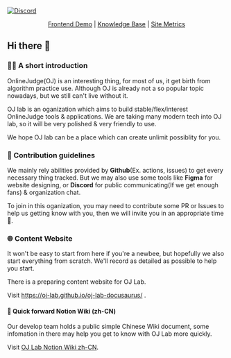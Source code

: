 [![Discord](https://img.shields.io/discord/916955582181822486?label=Discord&color=blue&logo=discord&logoColor=white)](https://discord.gg/vh8NCgdp8J)

<p align="center">
  <a href="https://oj-lab.github.io/frontend/">Frontend Demo</a> |
  <a href="https://oj-lab.github.io/docusaurus/">Knowledge Base</a> |
  <a href="https://us.umami.is/share/SD6rBas78XACKB8o/oj-lab.github.io">Site Metrics</a>
</p>

## Hi there 👋

<!--

**Here are some ideas to get you started:**

🙋‍♀️ A short introduction - what is your organization all about?
🌈 Contribution guidelines - how can the community get involved?
👩‍💻 Useful resources - where can the community find your docs? Is there anything else the community should know?
🍿 Fun facts - what does your team eat for breakfast?
🧙 Remember, you can do mighty things with the power of [Markdown](https://docs.github.com/github/writing-on-github/getting-started-with-writing-and-formatting-on-github/basic-writing-and-formatting-syntax)
-->

### 🙋‍♀️ A short introduction

OnlineJudge(OJ) is an interesting thing, for most of us, it get birth from algorithm practice use.
Although OJ is already not a so popular topic nowadays, but we still can't live without it.

OJ lab is an oganization which aims to build stable/flex/interest OnlineJudge tools & applications.
We are taking many modern tech into OJ lab, so it will be very polished & very friendly to use.

We hope OJ lab can be a place which can create unlimit possiblity for you.

### 🌈 Contribution guidelines

We mainly rely abilities provided by **Github**(Ex. actions, issues) to get every necessary thing tracked.
But we may also use some tools like **Figma** for website designing, or **Discord** for public communicating(If we get enough fans) & organization chat.

To join in this oganization, you may need to contribute some PR or Issues to help us getting know with you, then we will invite you in an appropriate time🎉.

### 🌐 Content Website

It won't be easy to start from here if you're a newbee, but hopefully we also start everything from scratch.
We'll record as detailed as possible to help you start.

There is a preparing content website for OJ Lab.

Visit https://oj-lab.github.io/oj-lab-docusaurus/ .

#### 📖 Quick forward Notion Wiki (zh-CN)

Our develop team holds a public simple Chinese Wiki document, some infomation in there may help you get to know with OJ Lab more quickly.

Visit [OJ Lab Notion Wiki zh-CN](https://oj-lab.notion.site/f4d168062e554f179a49d28132d8fa3e?v=4ed8c5935eca4fc1a4feae61f7e4d019).

